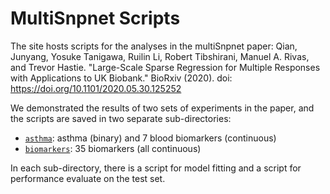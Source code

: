 # MultiSnpnet Scripts
The site hosts scripts for the analyses in the multiSnpnet paper: Qian, Junyang, Yosuke Tanigawa, Ruilin Li, Robert Tibshirani, Manuel A. Rivas, and Trevor Hastie. "Large-Scale Sparse Regression for Multiple Responses with Applications to UK Biobank." BioRxiv (2020). doi: https://doi.org/10.1101/2020.05.30.125252

We demonstrated the results of two sets of experiments in the paper, and the scripts are saved in two separate sub-directories:

- [`asthma`](asthma): asthma (binary) and 7 blood biomarkers (continuous)
- [`biomarkers`](biomarkers): 35 biomarkers (all continuous)

In each sub-directory, there is a script for model fitting and a script for performance evaluate on the test set.
